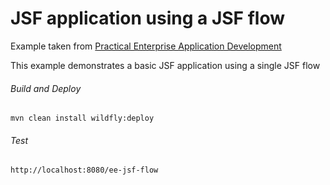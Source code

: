 JSF application using a JSF flow
=====================================
Example taken from [Practical Enterprise Application Development](http://www.itbuzzpress.com/ebooks/java-ee-7-development-on-wildfly.html)

This example demonstrates a basic JSF application using a single JSF flow

###### Build and Deploy
```shell
mvn clean install wildfly:deploy
```

###### Test
```shell
http://localhost:8080/ee-jsf-flow
```
